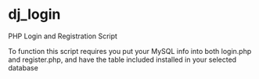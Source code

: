 # dj_login
PHP Login and Registration Script

To function this script requires you put your MySQL info into both login.php and register.php, and have the table included installed in your selected database
